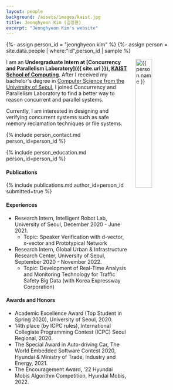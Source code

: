 ```yaml
---
layout: people
background: /assets/images/kaist.jpg
title: Jeonghyeon Kim (김정현)
excerpt: "Jeonghyeon Kim's website"
---
```


{%- assign person_id = "jeonghyeon.kim" %}
{%- assign person = site.data.people | where:"id",person_id | sample %}

<img align="right" style="width: 30%; padding-left: 3%;" src="{{ site.baseurl }}/assets/images/people/jeonghyeon.kim.jpg" alt="{{ person.name }}">

I am an **Undergraduate Intern at [Concurrency and Parallelism Laboratory]({{ site.url }}), [KAIST School of Computing](https://cs.kaist.ac.kr)**. After I received my bachelor's degree in [Computer Science from the University of Seoul](https://cs.uos.ac.kr), I joined Concurrency and Parallelism Laboratory to find a better way to reason concurrent and parallel systems.

Currently, I am interested in designing and verifying concurrent systems such as safe memory reclamation techniques or file systems.


{% include person_contact.md person_id=person_id %}


{% include person_education.md person_id=person_id %}


#### Publications

{% include publications.md author_id=person_id submitted=true %}


#### Experiences

- Research Intern, Intelligent Robot Lab, University of Seoul, December 2020 - June 2021.
  - Topic: Speaker Verification with d-vector, x-vector and Prototypical Network
- Research Intern, Global Urban & Infrastructure Research Center, University of Seoul, September 2020 - November 2022.
  - Topic: Development of Real-Time Analysis and Monitoring Technology for Traffic Safety Big Data (with Korea Expressway
Corporation)


#### Awards and Honors

- Academic Excellence Award (Top Student in Spring 2020), University of Seoul, 2020.
- 14th place (by ICPC rules), International Collegiate Programming Contest (ICPC) Seoul Regional, 2020.
- The Special Award in Auto-driving Car, The World Embedded Software Contest 2020, Hyundai & Ministry of Trade, Industry and Energy, 2021.
- The Encouragement Award, ‘22 Hyundai Mobis Algorithm Competition, Hyundai Mobis, 2022.